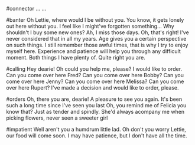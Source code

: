 #connector
 ... ... 

#banter
Oh Lettie, where would I be without you.
You know, it gets lonely out here without you.
I feel like I might've forgotten something...
Why shouldn't I buy some new ones?
Ah, I miss those days.
Oh, that's right!
I've never considered that in all my years.
Age gives you a certain perspective on such things.
I still remember those awful times, that is why I try to enjoy myself here.
Experience and patience will help you through any difficult moment. Both things I have plenty of.
Quite right you are.


#calling
Hey dearie!
Oh could you help me, please?
I would like to order.
Can you come over here Fred?
Can you come over here Bobby?
Can you come over here Jenny?
Can you come over here Melissa?
Can you come over here Rupert?
I've made a decision and would like to order, please.

#orders
Oh, there you are, dearie! A pleasure to see you again. It's been such a long time since I've seen you last
Oh, you remind me of Felicia you know that? Just as tender and spindly. She'd always acompany me when picking flowers, never seen a sweeter girl

#impatient
Well aren't you a humdrum little lad.
Oh don't you worry Lettie, our food will come soon.
I may have patience, but I don't have all the time.
